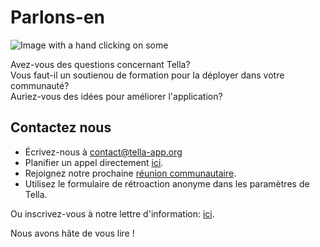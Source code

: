 <div classname="section" id="get-in-touch">
    <h1>Parlons-en</h1>
    <div classname="columns">
        <div classname="column"><img classname="home-illustrations" src="img/contact.png" alt="Image with a hand clicking on some"></div>
        <div classname="column">
            <p>Avez-vous des questions concernant Tella?<br> 
                 Vous faut-il un soutienou de formation pour la déployer dans votre communauté?<br>
                Auriez-vous des idées pour améliorer l'application?<br></p>
            <h2>Contactez nous</h2>
            <ul>
<li>Écrivez-nous à <a href="mailto:contact@tella-app.org">contact@tella-app.org</a>
</li>
                <li>Planifier un appel directement <a href="https://calendly.com/d/grp-5v7-rjf/tella-meeting">ici</a>.</li>
                <li>Rejoignez notre prochaine <a href="/community-meetings">réunion communautaire</a>.</li>
                <li>Utilisez le formulaire de rétroaction anonyme dans les paramètres de Tella.</li>
            </ul>
<p>Ou inscrivez-vous à notre lettre d'information: <a href="https://blog.wearehorizontal.org/tag/tella/">ici</a>.</p>
            <p>Nous avons hâte de vous lire !</p>
        </div>
    </div>
</div>
